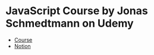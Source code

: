 # JavaScript Course by Jonas Schmedtmann on Udemy

- [Course](https://www.udemy.com/course/the-complete-javascript-course)
- [Notion](https://www.notion.so/Udemy-JavaScript-Jonas-Schmedtmann-28f37ed694808076846bee966002cb1d)

